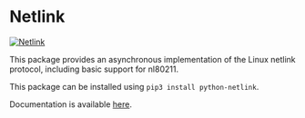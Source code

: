 # Netlink
[![Netlink](https://github.com/tijko/netlink/actions/workflows/main.yaml/badge.svg)](https://github.com/tijko/netlink/actions/workflows/main.yaml) 

This package provides an asynchronous implementation of the Linux netlink protocol, including basic support for nl80211.

This package can be installed using `pip3 install python-netlink`.

Documentation is available [here](https://netlink.readthedocs.io).
